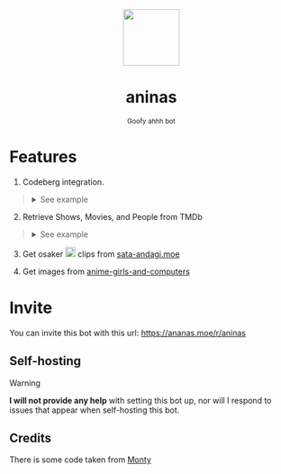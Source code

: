 <div align="center">
  <img src="https://github.com/user-attachments/assets/6548bc2a-0b46-45b4-92ed-aaba555aacdb" width="100">
  
  # aninas
  <sub>Goofy ahhh bot</sub>

</div>

# Features
1. Codeberg integration.

> <details>
>  <summary>See example</summary>
>  
>  <img src="https://cdn.ananas.moe/aninas.png" width="1000">
> </details>

2. Retrieve Shows, Movies, and People from TMDb

> <details>
>  <summary>See example</summary>
>  
>  <img src="https://cdn.ananas.moe/tmdb_aninas.png" height="800">
> </details>

3. Get osaker <img width="18px" src="https://github.com/user-attachments/assets/9cde3a92-ba13-4bb3-b020-d1a9f7d57add"> clips from [sata-andagi.moe](https://sata-andagi.moe)

4. Get images from [anime-girls-and-computers](https://github.com/THEGOLDENPRO/anime-girls-and-computers)

# Invite
You can invite this bot with this url: https://ananas.moe/r/aninas

## Self-hosting
> [!Warning]
> **I will not provide any help** with setting this bot up, nor will I respond to issues that appear when self-hosting this bot.

## Credits
There is some code taken from [Monty](https://github.com/onerandomusername/monty-python)

